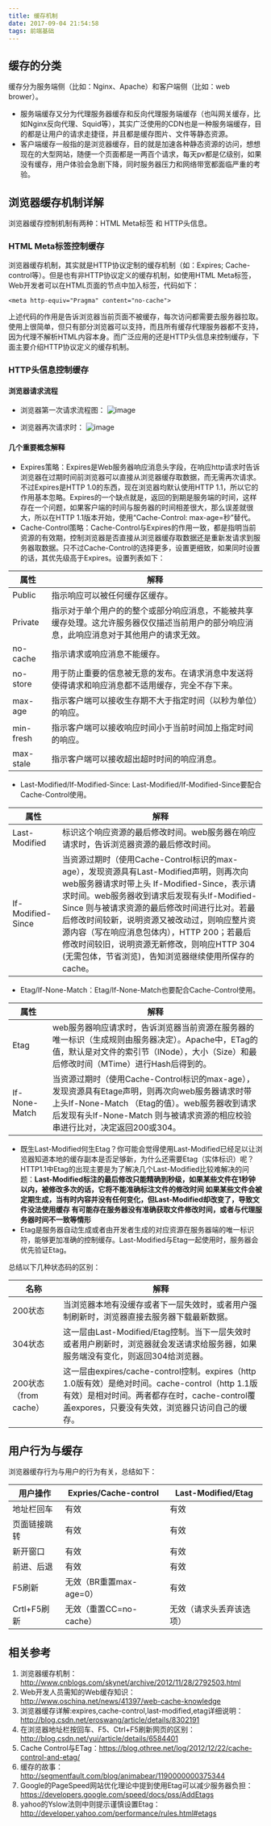 ```yaml
---
title: 缓存机制
date: 2017-09-04 21:54:58
tags: 前端基础 
---
```


## 缓存的分类
缓存分为服务端侧（比如：Nginx、Apache）和客户端侧（比如：web brower）。

- 服务端缓存又分为代理服务器缓存和反向代理服务端缓存（也叫网关缓存，比如Nginx反向代理、Squid等），其实广泛使用的CDN也是一种服务端缓存，目的都是让用户的请求走捷径，并且都是缓存图片、文件等静态资源。
- 客户端缓存一般指的是浏览器缓存，目的就是加速各种静态资源的访问，想想现在的大型网站，随便一个页面都是一两百个请求，每天pv都是亿级别，如果没有缓存，用户体验会急剧下降，同时服务器压力和网络带宽都面临严重的考验。

## 浏览器缓存机制详解
浏览器缓存控制机制有两种：HTML Meta标签 和 HTTP头信息。

### HTML Meta标签控制缓存 
浏览器缓存机制，其实就是HTTP协议定制的缓存机制（如：Expires; Cache-control等）。但是也有非HTTP协议定义的缓存机制，如使用HTML Meta标签，Web开发者可以在HTML页面的<head>节点中加入<meta>标签，代码如下：

```
<meta http-equiv="Pragma" content="no-cache">
```

上述代码的作用是告诉浏览器当前页面不被缓存，每次访问都需要去服务器拉取。使用上很简单，但只有部分浏览器可以支持，而且所有缓存代理服务器都不支持，因为代理不解析HTML内容本身。而广泛应用的还是HTTP头信息来控制缓存，下面主要介绍HTTP协议定义的缓存机制。

### HTTP头信息控制缓存
#### 浏览器请求流程
- 浏览器第一次请求流程图：
![image](http://static.oschina.net/uploads/space/2015/0119/015343_psx2_568818.png?_=4807408)

- 浏览器再次请求时：
![image](http://static.oschina.net/uploads/space/2015/0119/015353_P04w_568818.png?_=4807408)

#### 几个重要概念解释
- Expires策略：Expires是Web服务器响应消息头字段，在响应http请求时告诉浏览器在过期时间前浏览器可以直接从浏览器缓存取数据，而无需再次请求。不过Expires是HTTP 1.0的东西，现在浏览器均默认使用HTTP 1.1，所以它的作用基本忽略。Expires的一个缺点就是，返回的到期是服务端的时间，这样存在一个问题，如果客户端的时间与服务器的时间相差很大，那么误差就很大，所以在HTTP 1.1版本开始，使用“Cache-Control: max-age=秒”替代。
- Cache-Control策略：Cache-Control与Expires的作用一致，都是指明当前资源的有效期，控制浏览器是否直接从浏览器缓存取数据还是重新发请求到服务器取数据。只不过Cache-Control的选择更多，设置更细致，如果同时设置的话，其优先级高于Expires。设置列表如下：

属性 | 解释
---|---
Public | 指示响应可以被任何缓存区缓存。
Private | 指示对于单个用户的的整个或部分响应消息，不能被共享缓存处理。这允许服务器仅仅描述当前用户的部分响应消息，此响应消息对于其他用户的请求无效。
no-cache | 指示请求或响应消息不能缓存。
no-store | 用于防止重要的信息被无意的发布。在请求消息中发送将使得请求和响应消息都不适用缓存，完全不存下来。
max-age | 指示客户端可以接收生存期不大于指定时间（以秒为单位）的响应。
min-fresh | 指示客户端可以接收响应时间小于当前时间加上指定时间的响应。
max-stale | 指示客户端可以接收超出超时时间的响应消息。

- Last-Modified/If-Modified-Since: Last-Modified/If-Modified-Since要配合Cache-Control使用。


属性 | 解释
---|---
Last-Modified | 标识这个响应资源的最后修改时间。web服务器在响应请求时，告诉浏览器资源的最后修改时间。
If-Modified-Since | 当资源过期时（使用Cache-Control标识的max-age），发现资源具有Last-Modified声明，则再次向web服务器请求时带上头 If-Modified-Since，表示请求时间。web服务器收到请求后发现有头If-Modified-Since 则与被请求资源的最后修改时间进行比对。若最后修改时间较新，说明资源又被改动过，则响应整片资源内容（写在响应消息包体内），HTTP 200；若最后修改时间较旧，说明资源无新修改，则响应HTTP 304 (无需包体，节省浏览)，告知浏览器继续使用所保存的cache。

- Etag/If-None-Match：Etag/If-None-Match也要配合Cache-Control使用。


属性 | 解释
---|---
Etag | web服务器响应请求时，告诉浏览器当前资源在服务器的唯一标识（生成规则由服务器决定）。Apache中，ETag的值，默认是对文件的索引节（INode），大小（Size）和最后修改时间（MTime）进行Hash后得到的。
If-None-Match | 当资源过期时（使用Cache-Control标识的max-age），发现资源具有Etage声明，则再次向web服务器请求时带上头If-None-Match （Etag的值）。web服务器收到请求后发现有头If-None-Match 则与被请求资源的相应校验串进行比对，决定返回200或304。

- 既生Last-Modified何生Etag？你可能会觉得使用Last-Modified已经足以让浏览器知道本地的缓存副本是否足够新，为什么还需要Etag（实体标识）呢？HTTP1.1中Etag的出现主要是为了解决几个Last-Modified比较难解决的问题：**Last-Modified标注的最后修改只能精确到秒级，如果某些文件在1秒钟以内，被修改多次的话，它将不能准确标注文件的修改时间
如果某些文件会被定期生成，当有时内容并没有任何变化，但Last-Modified却改变了，导致文件没法使用缓存
有可能存在服务器没有准确获取文件修改时间，或者与代理服务器时间不一致等情形**
- Etag是服务器自动生成或者由开发者生成的对应资源在服务器端的唯一标识符，能够更加准确的控制缓存。Last-Modified与Etag一起使用时，服务器会优先验证Etag。

总结以下几种状态码的区别：

名称 | 解释
---|---
200状态 | 当浏览器本地有没缓存或者下一层失效时，或者用户强制刷新时，浏览器直接去服务器下载最新数据。
304状态 | 这一层由Last-Modified/Etag控制。当下一层失效时或者用户刷新时，浏览器就会发送请求给服务器，如果服务端没有变化，则返回304给浏览器。
200状态（from cache） | 这一层由expires/cache-control控制。expires（http 1.0版有效）是绝对时间。cache-control（http 1.1版有效）是相对时间。两者都存在时，cache-control覆盖expores，只要没有失效，浏览器只访问自己的缓存。

## 用户行为与缓存
浏览器缓存行为与用户的行为有关，总结如下：

用户操作 | Expries/Cache-control | Last-Modified/Etag
---|---|---
地址栏回车 | 有效 | 有效
页面链接跳转 | 有效 | 有效
新开窗口 | 有效 | 有效
前进、后退 | 有效 | 有效
F5刷新 | 无效（BR重置max-age=0） | 有效
Crtl+F5刷新 | 无效（重置CC=no-cache） | 无效（请求头丢弃该选项）

## 相关参考
1. 浏览器缓存机制：http://www.cnblogs.com/skynet/archive/2012/11/28/2792503.html
2. Web开发人员需知的Web缓存知识：http://www.oschina.net/news/41397/web-cache-knowledge
3. 浏览器缓存详解:expires,cache-control,last-modified,etag详细说明：http://blog.csdn.net/eroswang/article/details/8302191
4. 在浏览器地址栏按回车、F5、Ctrl+F5刷新网页的区别：http://blog.csdn.net/yui/article/details/6584401
5.  Cache Control与ETag：https://blog.othree.net/log/2012/12/22/cache-control-and-etag/
6.  缓存的故事：http://segmentfault.com/blog/animabear/1190000000375344
7.  Google的PageSpeed网站优化理论中提到使用Etag可以减少服务器负担：https://developers.google.com/speed/docs/pss/AddEtags
8.  yahoo的Yslow法则中则提示谨慎设置Etag：http://developer.yahoo.com/performance/rules.html#etags
